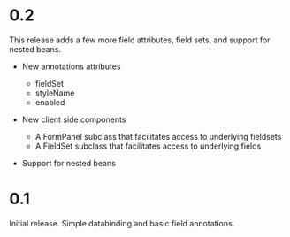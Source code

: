 # 0.2 #

This release adds a few more field attributes, field sets, and support for nested beans.
  * New annotations attributes
    * fieldSet
    * styleName
    * enabled

  * New client side components
    * A FormPanel subclass that facilitates access to underlying fieldsets
    * A FieldSet subclass that facilitates access to underlying fields

  * Support for nested beans

# 0.1 #

Initial release.  Simple databinding and basic field annotations.
